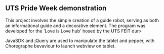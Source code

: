 ## UTS Pride Week demonstration

This project involves the simple creation of a guide robot, serving as both an informational guide and a decorative element. The program was developed for the 'Love is Love hub' hosed by the UTS FEIT dur>

JavaSDK and jQuery are used to manipulate the tablet and pepper, with Choregraphe bevaviour to launch webview on tablet.

